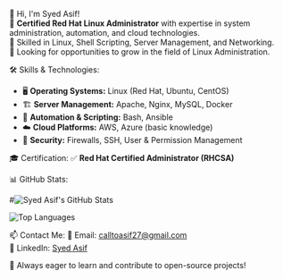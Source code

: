 👋 Hi, I'm Syed Asif!  
🔹 **Certified Red Hat Linux Administrator** with expertise in system administration, automation, and cloud technologies.  
🔹 Skilled in Linux, Shell Scripting, Server Management, and Networking.  
🔹 Looking for opportunities to grow in the field of Linux Administration.  

 🛠️ Skills & Technologies:
- 🖥️ **Operating Systems:** Linux (Red Hat, Ubuntu, CentOS)  
- 🏗️ **Server Management:** Apache, Nginx, MySQL, Docker  
- 🔄 **Automation & Scripting:** Bash, Ansible  
- ☁️ **Cloud Platforms:** AWS, Azure (basic knowledge)  
- 🔐 **Security:** Firewalls, SSH, User & Permission Management  

 🎓 Certification:
✅ **Red Hat Certified Administrator (RHCSA)**  

 📊 GitHub Stats:
 
#![Syed Asif's GitHub Stats](https://github-readme-stats.vercel.app/api?username=syedasif27&show_icons=true)  

![Top Languages](https://github-readme-stats.vercel.app/api/top-langs/?username=syedasif27&layout=compact)  

 📫 Contact Me:
📧 Email: [calltoasif27@gmail.com](mailto:calltoasif27@gmail.com)  
💼 LinkedIn: [Syed Asif](https://www.linkedin.com/in/syedasif27)  

🚀 Always eager to learn and contribute to open-source projects!
